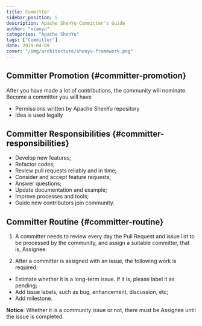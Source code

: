 ```yaml
---
title: Committer
sidebar_position: 5
description: Apache ShenYu Committer's Guide
author: "xiaoyu"
categories: "Apache ShenYu"
tags: ["Committer"]
date: 2019-04-09
cover: "/img/architecture/shenyu-framework.png"
---
```


## Committer Promotion {#committer-promotion}

After you have made a lot of contributions, the community will nominate. Become a committer you will have

* Permissions written by Apache ShenYu repository
* Idea is used legally

## Committer Responsibilities {#committer-responsibilities}

* Develop new features;
* Refactor codes;
* Review pull requests reliably and in time;
* Consider and accept feature requests;
* Answer questions;
* Update documentation and example;
* Improve processes and tools;
* Guide new contributors join community.

## Committer Routine {#committer-routine}

1. A committer needs to review every day the Pull Request and issue list to be processed by the community, and assign a suitable committer, that is, Assignee.

2. After a committer is assigned with an issue, the following work is required:

* Estimate whether it is a long-term issue. If it is, please label it as pending;
* Add issue labels, such as bug, enhancement, discussion, etc;
* Add milestone.

**Notice**:  Whether it is a community issue or not, there must be Assignee until the issue is completed.

